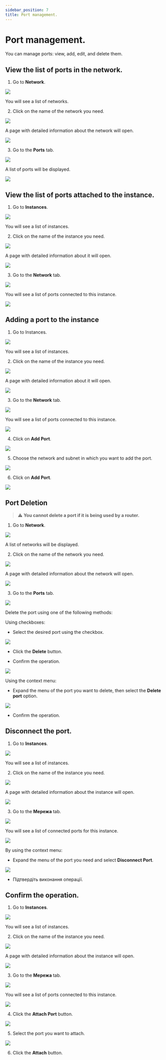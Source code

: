```yaml
---
sidebar_position: 7
title: Port management.
---
```


# Port management.

You can manage ports: view, add, edit, and delete them.

## View the list of ports in the network.

1. Go to **Network**.

![](../img/i-net1-ua.svg)

You will see a list of networks.

2. Click on the name of the network you need.

![](../img/i-net2-ua.svg)

A page with detailed information about the network will open.

![](../img/i-net3-ua.svg)

3. Go to the **Ports** tab.

![](../img/i-port1-ua.svg)

A list of ports will be displayed.

![](../img/i-port2-ua.svg)


## View the list of ports attached to the instance.

1. Go to **Instances**.

![](../img/ic-instance-1-ua.svg)

You will see a list of instances.

2. Click on the name of the instance you need.

![](../img/i-inst-1-ua.svg)

A page with detailed information about it will open.

![](../img/i-inst-3-ua.svg)

3. Go to the **Network** tab.

![](../img/i-inst-2-ua.svg)

You will see a list of ports connected to this instance.

![](../img/i-inst-4-ua.svg)

## Adding a port to the instance

1. Go to Instances.

![](../img/ic-instance-1-ua.svg)

You will see a list of instances.

2. Click on the name of the instance you need.

![](../img/i-inst-1-ua.svg)

A page with detailed information about it will open.

![](../img/i-inst-3-ua.svg)

3. Go to the **Network** tab.

![](../img/i-inst-2-ua.svg)

You will see a list of ports connected to this instance.

![](../img/i-inst-4-ua.svg)

4. Click on **Add Port**.

![](../img/i-port-1-ua.svg)

5. Choose the network and subnet in which you want to add the port.

![](../img/i-port-2-ua.svg)

6. Click on **Add Port**.

![](../img/i-port-1-ua.svg)

## Port Deletion

> :warning: **You cannot delete a port if it is being used by a router.**

1. Go to **Network**.

![](../img/i-net1-ua.svg)

A list of networks will be displayed.

2. Click on the name of the network you need.

![](../img/i-net2-ua.svg)

A page with detailed information about the network will open.

![](../img/i-net3-ua.svg)

3. Go to the **Ports** tab.

![](../img/i-port1-ua.svg)

Delete the port using one of the following methods:

Using checkboxes:

- Select the desired port using the checkbox.

![](../img/i-port3-ua.svg)

- Click the **Delete** button.

- Confirm the operation.

![](../img/i-port4-ua.svg)

Using the context menu:

- Expand the menu of the port you want to delete, then select the **Delete port** option.

![](../img/i-port5-ua.svg)

- Confirm the operation.

## Disconnect the port.

1. Go to **Instances**.

![](../img/ic-instance-1-ua.svg)

You will see a list of instances.

2. Click on the name of the instance you need.

![](../img/i-inst-1-ua.svg)

A page with detailed information about the instance will open.

![](../img/i-inst-3-ua.svg)

3. Go to the **Мережа** tab.

![](../img/i-inst-2-ua.svg)

You will see a list of connected ports for this instance.

![](../img/i-inst-4-ua.svg)

By using the context menu:

- Expand the menu of the port you need and select **Disconnect Port**.

![](../img/i-port6-ua.svg)

- Підтвердіть виконання операції.

## Confirm the operation.

1. Go to **Instances**.

![](../img/ic-instance-1-ua.svg)

You will see a list of instances.

2. Click on the name of the instance you need.

![](../img/i-inst-1-ua.svg)

A page with detailed information about the instance will open.

![](../img/i-inst-3-ua.svg)

3. Go to the **Мережа** tab.

![](../img/i-inst-2-ua.svg)

You will see a list of ports connected to this instance.

![](../img/i-inst-4-ua.svg)

4. Click the **Attach Port** button.

![](../img/i-port7-ua.svg)

5. Select the port you want to attach.

![](../img/i-port9-ua.svg)

6. Click the **Attach** button.